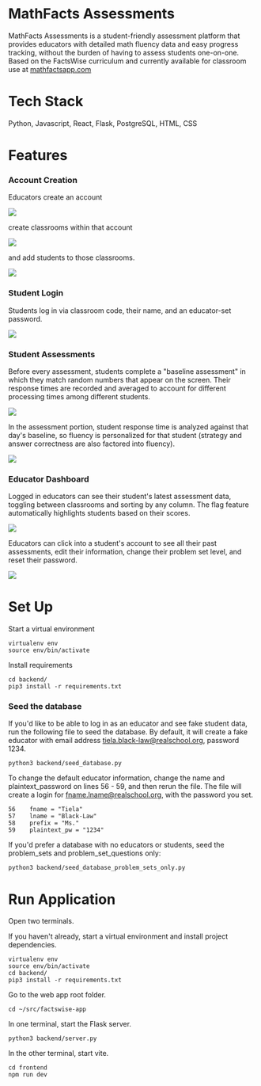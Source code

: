 # MathFacts Assessments

MathFacts Assessments is a student-friendly assessment platform that provides educators with detailed math fluency data and easy progress tracking, without the burden of having to assess students one-on-one. Based on the FactsWise curriculum and currently available for classroom use at [mathfactsapp.com](https://mathfactsapp.com/)

# Tech Stack

Python, Javascript, React, Flask, PostgreSQL, HTML, CSS

# Features

### Account Creation

Educators create an account

![](https://github.com/tielarose/factswise-app/blob/main/gifs/educator_acct_creation.gif)

create classrooms within that account

![](https://github.com/tielarose/factswise-app/blob/main/gifs/classroom_creation.gif)

and add students to those classrooms.

![](https://github.com/tielarose/factswise-app/blob/main/gifs/student_creation.gif)

### Student Login

Students log in via classroom code, their name, and an educator-set password.

![](https://github.com/tielarose/factswise-app/blob/main/gifs/student_login_gif.gif)


### Student Assessments

Before every assessment, students complete a "baseline assessment" in which they match random numbers that appear on the screen. Their response times are recorded and averaged to account for different processing times among different students.

![](https://github.com/tielarose/factswise-app/blob/main/gifs/baseline_assessment.gif)

In the assessment portion, student response time is analyzed against that day's baseline, so fluency is personalized for that student (strategy and answer correctness are also factored into fluency).

![](https://github.com/tielarose/factswise-app/blob/main/gifs/assessment.gif)


### Educator Dashboard

Logged in educators can see their student's latest assessment data, toggling between classrooms and sorting by any column. The flag feature automatically highlights students based on their scores.

![](https://github.com/tielarose/factswise-app/blob/main/gifs/educator_dashboard.gif)

Educators can click into a student's account to see all their past assessments, edit their information, change their problem set level, and reset their password.

![](https://github.com/tielarose/factswise-app/blob/main/gifs/student_details.gif)

# Set Up

Start a virtual environment

    virtualenv env
    source env/bin/activate

Install requirements

    cd backend/
    pip3 install -r requirements.txt

### Seed the database

If you'd like to be able to log in as an educator and see fake student data, run the following file to seed the database. By default, it will create a fake educator with email address tiela.black-law@realschool.org, password 1234.

    python3 backend/seed_database.py

To change the default educator information, change the name and plaintext_password on lines 56 - 59, and then rerun the file. The file will create a login for fname.lname@realschool.org, with the password you set.

    56    fname = "Tiela"
    57    lname = "Black-Law"
    58    prefix = "Ms."
    59    plaintext_pw = "1234"

If you'd prefer a database with no educators or students, seed the problem_sets and problem_set_questions only:

    python3 backend/seed_database_problem_sets_only.py

# Run Application

Open two terminals.

If you haven't already, start a virtual environment and install project dependencies.

    virtualenv env
    source env/bin/activate
    cd backend/
    pip3 install -r requirements.txt

Go to the web app root folder.

    cd ~/src/factswise-app

In one terminal, start the Flask server.

    python3 backend/server.py

In the other terminal, start vite.

    cd frontend
    npm run dev
    
